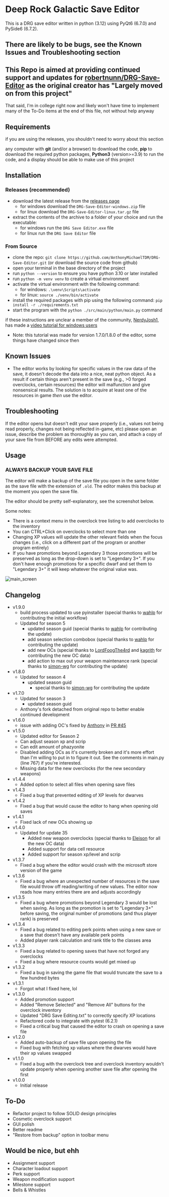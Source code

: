 # Deep Rock Galactic Save Editor

This is a DRG save editor written in python (3.12) using PyQt6 (6.7.0) and PySide6 (6.7.2).

## There are likely to be bugs, see the Known Issues and Troubleshooting section

## This Repo is aimed at providing continued support and updates for [robertnunn/DRG-Save-Editor](https://github.com/robertnunn/DRG-Save-Editor) as the original creator has "Largely moved on from this project"

That said, I'm in college right now and likely won't have time to implement many of the To-Do items at the end of this file, not without help anyway

## Requirements

if you are using the releases, you shouldn't need to worry about this section

any computer with __git__ (and/or a browser) to download the code, __pip__ to download the required python packages, __Python3__ (version>=3.9) to run the code, and a display should be able to make use of this project

## Installation

### Releases (recommended)

- download the latest release from the [releases page](https://github.com/AnthonyMichaelTDM/DRG-Save-Editor/releases)
  - for windows download the `DRG-Save-Editor-windows.zip` file
  - for linux download the `DRG-Save-Editor-linux.tar.gz` file
- extract the contents of the archive to a folder of your choice and run the executable:
  - for windows run the `DRG Save Editor.exe` file
  - for linux run the `DRG Save Editor` file

### From Source

- clone the repo: `git clone https://github.com/AnthonyMichaelTDM/DRG-Save-Editor.git` (or download the source code from github)
- open your terminal in the base directory of the project
- run `python --version` to ensure you have python 3.10 or later installed
- run `python -m venv venv` to create a virtual environment
- activate the virtual environment with the following command:
  - for windows: `.\venv\Scripts\activate`
  - for linux: `source ./venv/bin/activate`
- install the required packages with pip using the following command: `pip install -r ./requirements.txt`
- start the program with the `python ./src/main/python/main.py` command

if these instructions are unclear a member of the community, [NerdyJosh1](https://github.com/NerdyJosh1), has made a [video tutorial for windows users](https://www.youtube.com/watch?v=2h2-nZ2ptRo&ab_channel=NerdyJosh)

- Note: this tutorial was made for version 1.7.0/1.8.0 of the editor, some things have changed since then

## Known Issues

- The editor works by looking for specific values in the raw data of the save, it doesn't decode the data into a nice, neat python object. As a result if certain things aren't present in the save (e.g., >0 forged overclocks, certain resources) the editor will malfunction and give nonsensical results. The solution is to acquire at least one of the resources in game _then_ use the editor.

## Troubleshooting

If the editor opens but doesn't edit your save properly (i.e., values not being read properly, changes not being reflected in-game, etc) please open an issue, describe the problem as thoroughly as you can, and attach a copy of your save file from BEFORE any edits were attempted.

## Usage

### ALWAYS BACKUP YOUR SAVE FILE

The editor will make a backup of the save file you open in the same folder as the save file with the extension of `.old`. The editor makes this backup at the moment you open the save file.

The editor should be pretty self-explanatory, see the screenshot below.

Some notes:

- There is a context menu in the overclock tree listing to add overclocks to the inventory
- You can CTRL+Click on overclocks to select more than one
- Changing XP values will update the other relevant fields when the focus changes (i.e., click on a different part of the program or another program entirely)
- If you have promotions beyond Legendary 3 those promotions will be preserved as long as the drop-down is set to "Legendary 3+". If you don't have enough promotions for a specific dwarf and set them to "Legendary 3+" it will keep whatever the original value was.

![main_screen](sshot.png)

## Changelog

- v1.9.0
  - build process updated to use pyinstaller (special thanks to [wahlp](https://github.com/wahlp) for contributing the initial workflow)
  - Updated for season 5
    - updated season guid (special thanks to [wahlp](https://github.com/wahlp) for contributing the update)
    - add season selection combobox (special thanks to [wahlp](https://github.com/wahlp) for contributing the update)
    - add new OCs (special thanks to [LordFoogThe4rd](https://github.com/LordFoogThe4rd) and [kagrith](https://github.com/kagrith) for contributing the new OC data)
    - add action to max out your weapon maintenance rank (special thanks to [simon-wg](https://github.com/simon-wg) for contributing the update)
- v1.8.0
  - Updated for season 4
    - updated season guid
      - special thanks to [simon-wg](https://github.com/simon-wg) for contributing the update
- v1.7.0
  - Updated for season 3
    - updated season guid
  - Anthony's fork detached from original repo to better enable continued development
- v1.6.0
  - issue with adding OC's fixed by [Anthony](https://github.com/AnthonyMichaelTDM) in [PR #45](https://github.com/robertnunn/DRG-Save-Editor/pull/45)
- v1.5.0
  - Updated editor for Season 2
  - Can adjust season xp and scrip
  - Can edit amount of phazyonite
  - Disabled adding OCs as it's currently broken and it's more effort than I'm willing to put in to figure it out. See the comments in main.py (line 767) if you're interested.
  - Missing data for the new overclocks (for the new secondary weapons)
- v1.4.4
  - Added option to select all files when opening save files
- v1.4.3
  - Fixed a bug that prevented editing of XP levels for dwarves
- v1.4.2
  - Fixed a bug that would cause the editor to hang when opening old saves
- v1.4.1
  - Fixed lack of new OCs showing up
- v1.4.0
  - Updated for update 35
    - Added new weapon overclocks (special thanks to [Eleison](https://github.com/Eleison) for all the new OC data)
    - Added support for data cell resource
    - Added support for season xp/level and scrip
- v1.3.7
  - Fixed a bug where the editor would crash with the microsoft store version of the game
- v1.3.6
  - Fixed a bug where an unexpected number of resources in the save file would throw off reading/writing of new values. The editor now reads how many entries there are and adjusts accordingly
- v1.3.5
  - Fixed a bug where promotions beyond Legendary 3 would be lost when saving. As long as the promotion is set to "Legendary 3+" before saving, the original number of promotions (and thus player rank) is preserved
- v1.3.4
  - Fixed a bug related to editing perk points when using a new save or a save that doesn't have any available perk points
  - Added player rank calculation and rank title to the classes area
- v1.3.3
  - Fixed a bug related to opening saves that have not forged any overclocks
  - Fixed a bug where resource counts would get mixed up
- v1.3.2
  - Fixed a bug in saving the game file that would truncate the save to a few hundred bytes
- v1.3.1
  - Forgot what I fixed here, lol
- v1.3.0
  - Added promotion support
  - Added "Remove Selected" and "Remove All" buttons for the overclock inventory
  - Updated "DRG Save Editing.txt" to correctly specify XP locations
  - Refactored code to integrate with pytest (6.2.1)
  - Fixed a critical bug that caused the editor to crash on opening a save file
- v1.2.0
  - Added auto-backup of save file upon opening the file
  - Fixed bug with fetching xp values where the dwarves would have their xp values swapped
- v1.1.0
  - Fixed a bug with the overclock tree and overclock inventory wouldn't update properly when opening another save file after opening the first
- v1.0.0
  - Initial release

## To-Do

- Refactor project to follow SOLID design principles
- Cosmetic overclock support
- GUI polish
- Better readme
- "Restore from backup" option in toolbar menu

## Would be nice, but ehh

- Assignment support
- Character loadout support
- Perk support
- Weapon modification support
- Milestone support
- Bells & Whistles
